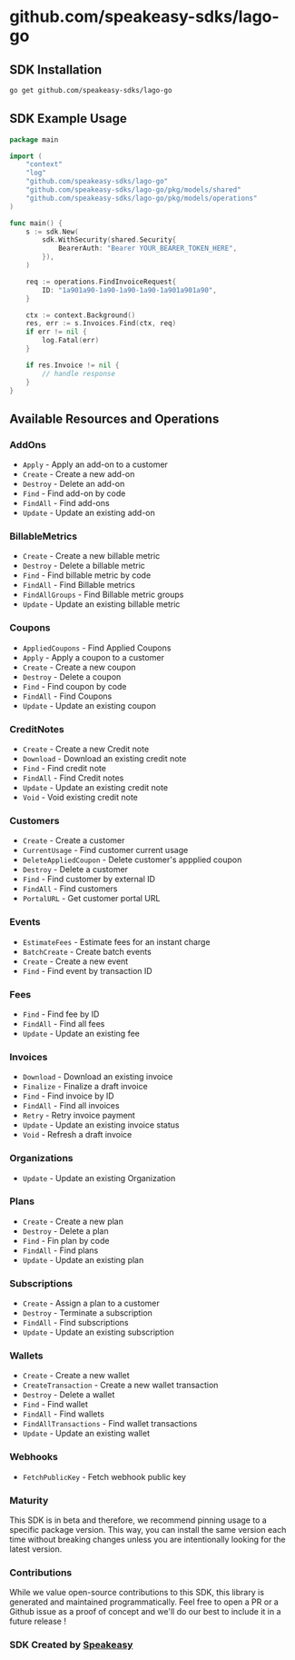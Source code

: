 # github.com/speakeasy-sdks/lago-go

<!-- Start SDK Installation -->
## SDK Installation

```bash
go get github.com/speakeasy-sdks/lago-go
```
<!-- End SDK Installation -->

## SDK Example Usage
<!-- Start SDK Example Usage -->
```go
package main

import (
    "context"
    "log"
    "github.com/speakeasy-sdks/lago-go"
    "github.com/speakeasy-sdks/lago-go/pkg/models/shared"
    "github.com/speakeasy-sdks/lago-go/pkg/models/operations"
)

func main() {
    s := sdk.New(
        sdk.WithSecurity(shared.Security{
            BearerAuth: "Bearer YOUR_BEARER_TOKEN_HERE",
        }),
    )

    req := operations.FindInvoiceRequest{
        ID: "1a901a90-1a90-1a90-1a90-1a901a901a90",
    }

    ctx := context.Background()
    res, err := s.Invoices.Find(ctx, req)
    if err != nil {
        log.Fatal(err)
    }

    if res.Invoice != nil {
        // handle response
    }
}
```
<!-- End SDK Example Usage -->

<!-- Start SDK Available Operations -->
## Available Resources and Operations


### AddOns

* `Apply` - Apply an add-on to a customer
* `Create` - Create a new add-on
* `Destroy` - Delete an add-on
* `Find` - Find add-on by code
* `FindAll` - Find add-ons
* `Update` - Update an existing add-on

### BillableMetrics

* `Create` - Create a new billable metric
* `Destroy` - Delete a billable metric
* `Find` - Find billable metric by code
* `FindAll` - Find Billable metrics
* `FindAllGroups` - Find Billable metric groups
* `Update` - Update an existing billable metric

### Coupons

* `AppliedCoupons` - Find Applied Coupons
* `Apply` - Apply a coupon to a customer
* `Create` - Create a new coupon
* `Destroy` - Delete a coupon
* `Find` - Find coupon by code
* `FindAll` - Find Coupons
* `Update` - Update an existing coupon

### CreditNotes

* `Create` - Create a new Credit note
* `Download` - Download an existing credit note
* `Find` - Find credit note
* `FindAll` - Find Credit notes
* `Update` - Update an existing credit note
* `Void` - Void existing credit note

### Customers

* `Create` - Create a customer
* `CurrentUsage` - Find customer current usage
* `DeleteAppliedCoupon` - Delete customer's appplied coupon
* `Destroy` - Delete a customer
* `Find` - Find customer by external ID
* `FindAll` - Find customers
* `PortalURL` - Get customer portal URL

### Events

* `EstimateFees` - Estimate fees for an instant charge
* `BatchCreate` - Create batch events
* `Create` - Create a new event
* `Find` - Find event by transaction ID

### Fees

* `Find` - Find fee by ID
* `FindAll` - Find all fees
* `Update` - Update an existing fee

### Invoices

* `Download` - Download an existing invoice
* `Finalize` - Finalize a draft invoice
* `Find` - Find invoice by ID
* `FindAll` - Find all invoices
* `Retry` - Retry invoice payment
* `Update` - Update an existing invoice status
* `Void` - Refresh a draft invoice

### Organizations

* `Update` - Update an existing Organization

### Plans

* `Create` - Create a new plan
* `Destroy` - Delete a plan
* `Find` - Fin plan by code
* `FindAll` - Find plans
* `Update` - Update an existing plan

### Subscriptions

* `Create` - Assign a plan to a customer
* `Destroy` - Terminate a subscription
* `FindAll` - Find subscriptions
* `Update` - Update an existing subscription

### Wallets

* `Create` - Create a new wallet
* `CreateTransaction` - Create a new wallet transaction
* `Destroy` - Delete a wallet
* `Find` - Find wallet
* `FindAll` - Find wallets
* `FindAllTransactions` - Find wallet transactions
* `Update` - Update an existing wallet

### Webhooks

* `FetchPublicKey` - Fetch webhook public key
<!-- End SDK Available Operations -->

### Maturity

This SDK is in beta and therefore, we recommend pinning usage to a specific package version.
This way, you can install the same version each time without breaking changes unless you are intentionally
looking for the latest version.

### Contributions

While we value open-source contributions to this SDK, this library is generated and maintained programmatically.
Feel free to open a PR or a Github issue as a proof of concept and we'll do our best to include it in a future release !

### SDK Created by [Speakeasy](https://docs.speakeasyapi.dev/docs/using-speakeasy/client-sdks)
